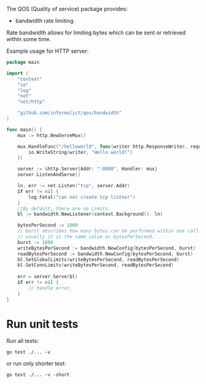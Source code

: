 The QOS (Quality of service) package provides:
- bandwidth rate limiting.


Rate bandwidth allows for limiting bytes which can be sent or retrieved within some time.

Example usage for HTTP server:
```go
package main

import (
	"context"
	"io"
	"log"
	"net"
	"net/http"

	"github.com/informalict/qos/bandwidth"
)

func main() {
	mux := http.NewServeMux()

	mux.HandleFunc("/helloworld", func(writer http.ResponseWriter, request *http.Request) {
		io.WriteString(writer, "Hello world!")
	})

	server := &http.Server{Addr: ":8080", Handler: mux}
	server.ListenAndServe()

	ln, err := net.Listen("tcp", server.Addr)
	if err != nil {
		log.Fatal("can not create tcp listner")
	}
	//By default, there are no Limits.
	bl := bandwidth.NewListener(context.Background(), ln)

	bytesPerSecond := 1000
	// burst describes how many bytes can be performed within one call of rate limiter.
	// usually it is the same value as bytesPerSecond.
	burst := 1000
	writeBytesPerSecond := bandwidth.NewConfig(bytesPerSecond, burst)
	readBytesPerSecond := bandwidth.NewConfig(bytesPerSecond, burst)
	bl.SetGlobalLimits(writeBytesPerSecond, readBytesPerSecond)
	bl.SetConnLimits(writeBytesPerSecond, readBytesPerSecond)
	
	err = server.Serve(bl)
	if err != nil {
		// handle error.
	}
}
```

# Run unit tests

Run all tests:
```shell
go test ./... -v
```
or run only shorter test:
```shell
go test ./... -v -short
```